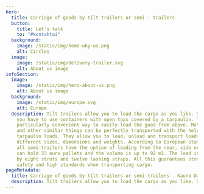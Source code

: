 ```yaml
---
hero:
  title: Carriage of goods by tilt trailers or semi – trailers
  button:
    title: Let's talk
    to: "#kontaktai"
  background:
    image: /static/img/home-why-us.png
    alt: Circles
  image:
    image: /static/img/delivery-trailer.svg
    alt: About us image
infoSection:
  image:
    image: /static/img/hero-about-us.png
    alt: About us image
  background:
    image: /static/img/europe.svg
    alt: Europe
  description: Tilt trailers allow you to load the cargo as you like. Sometimes
    you have to use containers with open tops covered by a tarpaulin. This is a
    particularly convenient way to easily load the good from above. Metal, wood
    and other similar things can be perfectly transported with the help of
    tarpaulin loads. They allow you to load, unload and transport loads of
    different sizes, dimensions and weights. According to European standards,
    all semi-trailers have the option of loading from the rear, side or over. It
    can hold 33 euro pallets and the volume is up to 92 m2. The load is secured
    by eight struts and twelve lashing straps. All this guarantees strength,
    safety and high standards when transporting cargo.
pageMetadata:
  title: Carriage of goods by tilt trailers or semi-trailers - Kauno Daisotra
  description: Tilt trailers allow you to load the cargo as you like. Sometimes you have to use containers with open tops covered by a tarpaulin.
---
```

